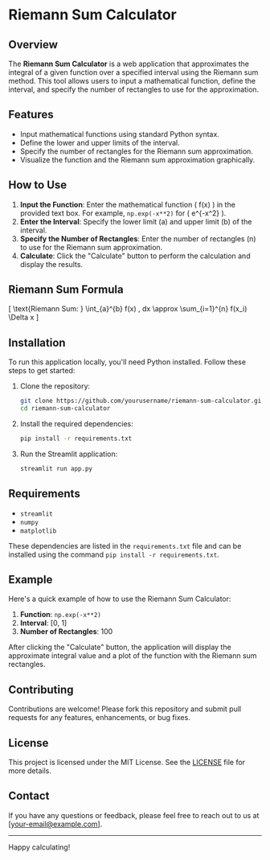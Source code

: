 # Riemann Sum Calculator

## Overview

The **Riemann Sum Calculator** is a web application that approximates the integral of a given function over a specified interval using the Riemann sum method. This tool allows users to input a mathematical function, define the interval, and specify the number of rectangles to use for the approximation.

## Features

- Input mathematical functions using standard Python syntax.
- Define the lower and upper limits of the interval.
- Specify the number of rectangles for the Riemann sum approximation.
- Visualize the function and the Riemann sum approximation graphically.

## How to Use

1. **Input the Function**: Enter the mathematical function \( f(x) \) in the provided text box. For example, `np.exp(-x**2)` for \( e^{-x^2} \).
2. **Enter the Interval**: Specify the lower limit (a) and upper limit (b) of the interval.
3. **Specify the Number of Rectangles**: Enter the number of rectangles (n) to use for the Riemann sum approximation.
4. **Calculate**: Click the "Calculate" button to perform the calculation and display the results.

## Riemann Sum Formula

\[ \text{Riemann Sum: } \int_{a}^{b} f(x) \, dx \approx \sum_{i=1}^{n} f(x_i) \Delta x \]

## Installation

To run this application locally, you'll need Python installed. Follow these steps to get started:

1. Clone the repository:

    ```bash
    git clone https://github.com/yourusername/riemann-sum-calculator.git
    cd riemann-sum-calculator
    ```

2. Install the required dependencies:

    ```bash
    pip install -r requirements.txt
    ```

3. Run the Streamlit application:

    ```bash
    streamlit run app.py
    ```

## Requirements

- `streamlit`
- `numpy`
- `matplotlib`

These dependencies are listed in the `requirements.txt` file and can be installed using the command `pip install -r requirements.txt`.

## Example

Here's a quick example of how to use the Riemann Sum Calculator:

1. **Function**: `np.exp(-x**2)`
2. **Interval**: [0, 1]
3. **Number of Rectangles**: 100

After clicking the "Calculate" button, the application will display the approximate integral value and a plot of the function with the Riemann sum rectangles.

## Contributing

Contributions are welcome! Please fork this repository and submit pull requests for any features, enhancements, or bug fixes.

## License

This project is licensed under the MIT License. See the [LICENSE](LICENSE) file for more details.

## Contact

If you have any questions or feedback, please feel free to reach out to us at [your-email@example.com].

---

Happy calculating!
